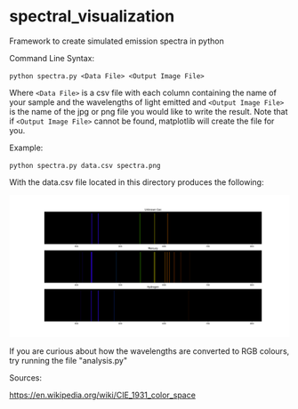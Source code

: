 # spectral_visualization
Framework to create simulated emission spectra in python

Command Line Syntax:

`python spectra.py <Data File> <Output Image File>`

Where `<Data File>` is a csv file with each column containing the name of your sample and the wavelengths of light emitted and `<Output Image File>` is the name of the jpg or png file you would like to write the result. Note that if `<Output Image File>` cannot be found, matplotlib will create the file for you.

Example:

`python spectra.py data.csv spectra.png`

With the data.csv file located in this directory produces the following:

![Emission spectrum of unknown gas compared to mercury](spectra.png?raw=true "Emission spectrum of unknown gas compared to mercury")

If you are curious about how the wavelengths are converted to RGB colours, try running the file "analysis.py"

Sources:

https://en.wikipedia.org/wiki/CIE_1931_color_space
